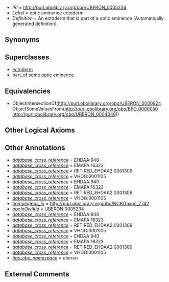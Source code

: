  * *IRI* = http://purl.obolibrary.org/obo/UBERON_0005234
 * *Label* = optic eminence ectoderm
 * *Definition* = An ectoderm that is part of a optic eminence [Automatically generated definition].

## Synonyms


## Superclasses

 * [ectoderm](../../UBERON/24/UBERON_0000924.md)
 * [part_of](../../BFO/50/BFO_0000050.md) some [optic eminence](../../UBERON/48/UBERON_0004348.md)

## Equivalencies

 * ObjectIntersectionOf(<http://purl.obolibrary.org/obo/UBERON_0000924> ObjectSomeValuesFrom(<http://purl.obolibrary.org/obo/BFO_0000050> <http://purl.obolibrary.org/obo/UBERON_0004348>))

## Other Logical Axioms


## Other Annotations

 * *[database_cross_reference](../../ef/oboInOwl#hasDbXref.md)* = EHDAA:940
 * *[database_cross_reference](../../ef/oboInOwl#hasDbXref.md)* = EMAPA:16323
 * *[database_cross_reference](../../ef/oboInOwl#hasDbXref.md)* = RETIRED_EHDAA2:0001309
 * *[database_cross_reference](../../ef/oboInOwl#hasDbXref.md)* = VHOG:0001105
 * *[database_cross_reference](../../ef/oboInOwl#hasDbXref.md)* = EHDAA:940
 * *[database_cross_reference](../../ef/oboInOwl#hasDbXref.md)* = EMAPA:16323
 * *[database_cross_reference](../../ef/oboInOwl#hasDbXref.md)* = RETIRED_EHDAA2:0001309
 * *[database_cross_reference](../../ef/oboInOwl#hasDbXref.md)* = VHOG:0001105
 * *[homologous_in](../../core#homologous/in/core#homologous_in.md)* = http://purl.obolibrary.org/obo/NCBITaxon_7742
 * *[oboInOwl#id](../../id/oboInOwl#id.md)* = UBERON:0005234
 * *[database_cross_reference](../../ef/oboInOwl#hasDbXref.md)* = EHDAA:940
 * *[database_cross_reference](../../ef/oboInOwl#hasDbXref.md)* = EMAPA:16323
 * *[database_cross_reference](../../ef/oboInOwl#hasDbXref.md)* = RETIRED_EHDAA2:0001309
 * *[database_cross_reference](../../ef/oboInOwl#hasDbXref.md)* = VHOG:0001105
 * *[database_cross_reference](../../ef/oboInOwl#hasDbXref.md)* = EHDAA:940
 * *[database_cross_reference](../../ef/oboInOwl#hasDbXref.md)* = EMAPA:16323
 * *[database_cross_reference](../../ef/oboInOwl#hasDbXref.md)* = RETIRED_EHDAA2:0001309
 * *[database_cross_reference](../../ef/oboInOwl#hasDbXref.md)* = VHOG:0001105
 * *[has_obo_namespace](../../ce/oboInOwl#hasOBONamespace.md)* = uberon

## External Comments

